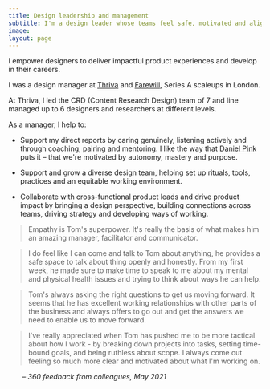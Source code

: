 ```yaml
---
title: Design leadership and management
subtitle: I'm a design leader whose teams feel safe, motivated and aligned.
image: 
layout: page
---
```


I empower designers to deliver impactful product experiences and develop in their careers.

I was a design manager at [Thriva](https://thriva.co/) and [Farewill](https://farewill.com/), Series A scaleups in London. 

At Thriva, I led the CRD (Content Research Design) team of 7 and line managed up to 6 designers and researchers at different levels.

As a manager, I help to:

* Support my direct reports by caring genuinely, listening actively and through coaching, pairing and mentoring. I like the way that [Daniel Pink](https://www.danpink.com/books/drive/) puts it – that we're motivated by autonomy, mastery and purpose. 

* Support and grow a diverse design team, helping set up rituals, tools, practices and an equitable working environment.

* Collaborate with cross-functional product leads and drive product impact by bringing a design perspective, building connections across teams, driving strategy and developing ways of working.  

<div class="feature-block" markdown="1">

> Empathy is Tom's superpower. It's really the basis of what makes him an amazing manager, facilitator and communicator.

>I do feel like I can come and talk to Tom about anything, he provides a safe space to talk about thing openly and honestly. From my first week, he made sure to make time to speak to me about my mental and physical health issues and trying to think about ways he can help.

> Tom's always asking the right questions to get us moving forward. It seems that he has excellent working relationships with other parts of the business and always offers to go out and get the answers we need to enable us to move forward. 

> I've really appreciated when Tom has pushed me to be more tactical about how I work - by breaking down projects into tasks, setting time-bound goals, and being ruthless about scope. I always come out feeling so much more clear and motivated about what I'm working on.

&nbsp;&nbsp;&nbsp;&nbsp;&nbsp;&nbsp; – *360 feedback from colleagues, May 2021*

</div>





